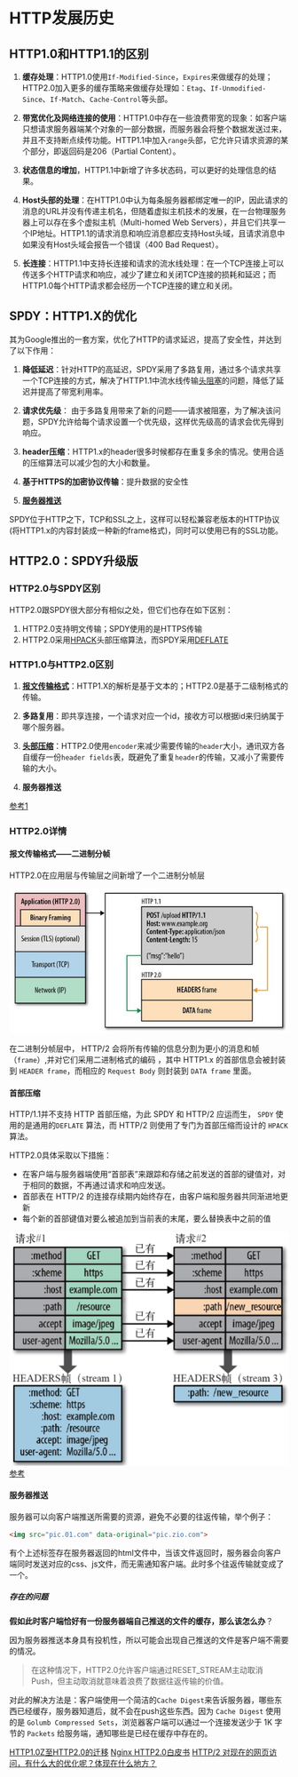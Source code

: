 # HTTP发展历史

## HTTP1.0和HTTP1.1的区别

1. **缓存处理**：HTTP1.0使用`If-Modified-Since`，`Expires`来做缓存的处理；HTTP2.0加入更多的缓存策略来做缓存处理如：`Etag`、`If-Unmodified-Since`、`If-Match`、`Cache-Control`等头部。

2. **带宽优化及网络连接的使用**：HTTP1.0中存在一些浪费带宽的现象：如客户端只想请求服务器端某个对象的一部分数据，而服务器会将整个数据发送过来，并且不支持断点续传功能。HTTP1.1中加入`range`头部，它允许只请求资源的某个部分，即返回码是206（Partial Content）。

3. **状态信息的增加**，HTTP1.1中新增了许多状态码，可以更好的处理信息的结果。

4. **Host头部的处理**：在HTTP1.0中认为每条服务器都绑定唯一的IP，因此请求的消息的URL并没有传递主机名，但随着虚拟主机技术的发展，在一台物理服务器上可以存在多个虚拟主机（Multi-homed Web Servers），并且它们共享一个IP地址。HTTP1.1的请求消息和响应消息都应支持Host头域，且请求消息中如果没有Host头域会报告一个错误（400 Bad Request）。

5. **长连接**：HTTP1.1中支持长连接和请求的流水线处理：在一个TCP连接上可以传送多个HTTP请求和响应，减少了建立和关闭TCP连接的损耗和延迟；而HTTP1.0每个HTTP请求都会经历一个TCP连接的建立和关闭。

## SPDY：HTTP1.X的优化

其为Google推出的一套方案，优化了HTTP的请求延迟，提高了安全性，并达到了以下作用：

1. **降低延迟**：针对HTTP的高延迟，SPDY采用了多路复用，通过多个请求共享一个TCP连接的方式，解决了HTTP1.1中流水线传输[头阻塞](../../HTTP/UDP,TCP协议/TCP/README.md#%e6%8f%90%e9%97%ae)的问题，降低了延迟并提高了带宽利用率。

2. **请求优先级**： 由于多路复用带来了新的问题——请求被阻塞，为了解决该问题，SPDY允许给每个请求设置一个优先级，这样优先级高的请求会优先得到响应。

3. **header压缩**：HTTP1.x的header很多时候都存在重复多余的情况。使用合适的压缩算法可以减少包的大小和数量。

4. **基于HTTPS的加密协议传输**：提升数据的安全性

5. [**服务器推送**](#%e6%9c%8d%e5%8a%a1%e5%99%a8%e6%8e%a8%e9%80%81)

SPDY位于HTTP之下，TCP和SSL之上，这样可以轻松兼容老版本的HTTP协议(将HTTP1.x的内容封装成一种新的frame格式)，同时可以使用已有的SSL功能。

## HTTP2.0：SPDY升级版

### HTTP2.0与SPDY区别

HTTP2.0跟SPDY很大部分有相似之处，但它们也存在如下区别：

1. HTTP2.0支持明文传输；SPDY使用的是HTTPS传输
2. HTTP2.0采用[HPACK](http://http2.github.io/http2-spec/compression.html)头部压缩算法，而SPDY采用[DEFLATE](http://zh.wikipedia.org/wiki/DEFLATE)

### HTTP1.0与HTTP2.0区别

1. [**报文传输格式**](#%e6%8a%a5%e6%96%87%e4%bc%a0%e8%be%93%e6%a0%bc%e5%bc%8f%e4%ba%8c%e8%bf%9b%e5%88%b6%e5%88%86%e5%b8%a7)：HTTP1.X的解析是基于文本的；HTTP2.0是基于二级制格式的传输。

2. **多路复用**：即共享连接，一个请求对应一个id，接收方可以根据id来归纳属于哪个服务器。

3. [**头部压缩**](#%e9%a6%96%e9%83%a8%e5%8e%8b%e7%bc%a9)：HTTP2.0使用`encoder`来减少需要传输的`header`大小，通讯双方各自缓存一份`header fields`表，既避免了重复`header`的传输，又减小了需要传输的大小。

4. **服务器推送**

[参考1](http://www.alloyteam.com/2016/07/httphttp2-0spdyhttps-reading-this-is-enough/)

### HTTP2.0详情

#### 报文传输格式——二进制分帧

HTTP2.0在应用层与传输层之间新增了一个二进制分帧层

![二进制分帧](./imgs/binary&#32;format.jpg)

在二进制分帧层中， HTTP/2 会将所有传输的信息分割为更小的消息和帧（`frame`）,并对它们采用二进制格式的编码 ，其中 HTTP1.x 的首部信息会被封装到 `HEADER frame`，而相应的 `Request Body` 则封装到 `DATA frame` 里面。

#### 首部压缩

HTTP/1.1并不支持 HTTP 首部压缩，为此 SPDY 和 HTTP/2 应运而生， `SPDY` 使用的是通用的`DEFLATE` 算法，而 HTTP/2 则使用了专门为首部压缩而设计的 `HPACK` 算法。

HTTP2.0具体采取以下措施：

- 在客户端与服务器端使用“首部表”来跟踪和存储之前发送的首部的键值对，对于相同的数据，不再通过请求和响应发送。
- 首部表在 HTTP/2 的连接存续期内始终存在，由客户端和服务器共同渐进地更新
- 每个新的首部键值对要么被追加到当前表的末尾，要么替换表中之前的值

![头部压缩](./imgs/header&#32;compress.jpg)
[参考](https://my.oschina.net/editorial-story/blog/3031721)

#### 服务器推送

服务器可以向客户端推送所需要的资源，避免不必要的往返传输，举个例子：

```html
<img src="pic.01.com" data-original="pic.zio.com">
```

有个上述标签存在服务器返回的html文件中，当该文件返回时，服务器会向客户端同时发送对应的css、js文件，而无需通知客户端。此时多个往返传输就变成了一个。

##### 存在的问题

**假如此时客户端恰好有一份服务器端自己推送的文件的缓存，那么该怎么办**？

因为服务器推送本身具有投机性，所以可能会出现自己推送的文件是客户端不需要的情况。

>在这种情况下，HTTP2.0允许客户端通过RESET_STREAM主动取消Push，但主动取消就意味着浪费了数据往返传输的价值。

对此的解决方法是：客户端使用一个简洁的`Cache Digest`来告诉服务器，哪些东西已经缓存，服务器知道后，就不会在push这些东西。因为 `Cache Digest` 使用的是 `Golumb Compressed Sets`，浏览器客户端可以通过一个连接发送少于 1K 字节的 `Packets` 给服务端，通知哪些是已经在缓存中存在的。

[HTTP1.0Z至HTTP2.0的迁移](https://www.w3ctech.com/topic/1563#tip7sharding)
[Nginx HTTP2.0白皮书](https://www.nginx.com/wp-content/uploads/2015/09/NGINX_HTTP2_White_Paper_v4.pdf)
[HTTP/2 对现在的网页访问，有什么大的优化呢？体现在什么地方？](https://www.zhihu.com/question/24774343/answer/96586977)
